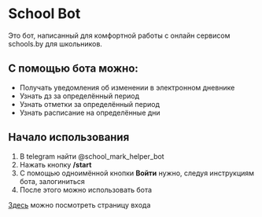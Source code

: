 # School Bot
Это бот, написанный для комфортной работы с онлайн сервисом schools.by для школьников.
## С помощью бота можно:
* Получать уведомления об изменении в электронном дневнике
* Узнать дз за определённый период
* Узнать отметки за определённый период
* Узнать расписание на определённые дни
## Начало использования
1. В  telegram найти @school_mark_helper_bot
2. Нажать кнопку **/start**
3. С помощью одноимённой кнопки **Войти** нужно, следуя инструкциям бота, залогиниться
4. После этого можно использовать бота

[Здесь](https://github.com/mkulik05/school_bot_login) можно посмотреть страницу входа